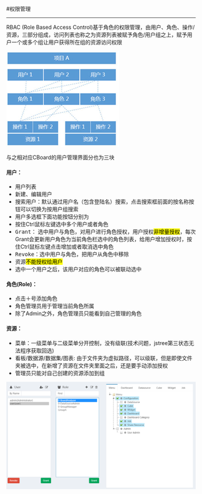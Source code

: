 #权限管理

---

RBAC \(Role Based Access Control\)基于角色的权限管理，由用户、角色、操作/资源，三部分组成，访问列表也称之为资源列表被赋予角色/用户组之上，赋予用户一个或多个组让用户获得所在组的资源访问权限

![](/assets/RBAC.png)

与之相对应CBoard的用户管理界面分也为三块

<div class="bs-callout bs-callout-info">
    <h4><i class="fa fa-user" aria-hidden="true"></i> 用户：</h4>
    <ul>
      <li>用户列表</li>
      <li>新建、编辑用户</li>
      <li>搜索用户：默认通过用户名（包含登陆名）搜索，点击搜索框前面的<kbd>按名称</kbd>按钮可以切换为按用户组搜索</li>
      <li>用户多选框下面功能按钮分别为</li>
      <li>按住Ctrl鼠标左键选中多个用户或者角色</li>
      <li><kbd>Grant</kbd>： 选中用户与角色，对用户进行角色授权，用户授权<mark>非增量授权</mark>，每次Grant会更新用户角色为当前角色栏选中的角色列表，给用户增加授权时，按住Ctrl鼠标左键点击增加或者取消选中角色</li>
      <li><kbd>Revoke</kbd>：选中用户与角色，把用户从角色中移除</li>
      <li>资源<mark>不能授权给用户</mark></li>
      <li>选中一个用户之后，该用户对应的角色可以被联动选中</li>
    </ul>
</div>

<div class="bs-callout bs-callout-info">
    <h4><i class="fa fa-users" aria-hidden="true"></i> 角色(Role)：</h4>
    <ul>
      <li>点击＋号添加角色</li>
      <li>角色管理员用于管理当前角色所属</li>
      <li>除了Admin之外，角色管理员只能看到自己管理的角色</li>
    </ul>
</div>

<div class="bs-callout bs-callout-info">
    <h4>资源：</h4>
    <ul>
      <li>菜单：一级菜单与二级菜单分开控制，没有级联(技术问题，jstree第三状态无法程序获取回选)</li>
      <li>看板/数据源/数据集/图表: 由于文件夹为虚拟路径，可以级联，但是即使文件夹被选中，在新增了资源在文件夹里面之后，还是要手动添加授权</li>
      <li>管理员只能对自己创建的资源添加到组</li>
    </ul>
</div>


![](/assets/UserAdmin_Snap.png)



